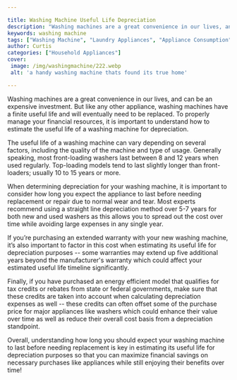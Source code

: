 ```yaml
---

title: Washing Machine Useful Life Depreciation
description: "Washing machines are a great convenience in our lives, and can be an expensive investment. But like any other appliance, washing m...see more"
keywords: washing machine
tags: ["Washing Machine", "Laundry Appliances", "Appliance Consumption", "Clean Appliance"]
author: Curtis
categories: ["Household Appliances"]
cover: 
 image: /img/washingmachine/222.webp
 alt: 'a handy washing machine thats found its true home'

---
```


Washing machines are a great convenience in our lives, and can be an expensive investment. But like any other appliance, washing machines have a finite useful life and will eventually need to be replaced. To properly manage your financial resources, it is important to understand how to estimate the useful life of a washing machine for depreciation. 

The useful life of a washing machine can vary depending on several factors, including the quality of the machine and type of usage. Generally speaking, most front-loading washers last between 8 and 12 years when used regularly. Top-loading models tend to last slightly longer than front-loaders; usually 10 to 15 years or more. 

When determining depreciation for your washing machine, it is important to consider how long you expect the appliance to last before needing replacement or repair due to normal wear and tear. Most experts recommend using a straight line depreciation method over 5-7 years for both new and used washers as this allows you to spread out the cost over time while avoiding large expenses in any single year. 

If you’re purchasing an extended warranty with your new washing machine, it’s also important to factor in this cost when estimating its useful life for depreciation purposes -- some warranties may extend up five additional years beyond the manufacturer's warranty which could affect your estimated useful life timeline significantly. 
 
Finally, if you have purchased an energy efficient model that qualifies for tax credits or rebates from state or federal governments, make sure that these credits are taken into account when calculating depreciation expenses as well -- these credits can often offset some of the purchase price for major appliances like washers which could enhance their value over time as well as reduce their overall cost basis from a depreciation standpoint. 

Overall, understanding how long you should expect your washing machine to last before needing replacement is key in estimating its useful life for depreciation purposes so that you can maximize financial savings on necessary purchases like appliances while still enjoying their benefits over time!
